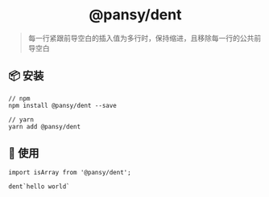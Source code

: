 <h1 align="center">@pansy/dent</h1>

> 每一行紧跟前导空白的插入值为多行时，保持缩进，且移除每一行的公共前导空白

## 📦 安装

```
// npm
npm install @pansy/dent --save

// yarn
yarn add @pansy/dent

```

## 🔨 使用

```
import isArray from '@pansy/dent';

dent`hello world`
```
